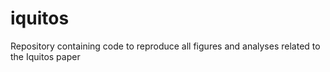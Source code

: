 # iquitos
Repository containing code to reproduce all figures and analyses related to the Iquitos paper
